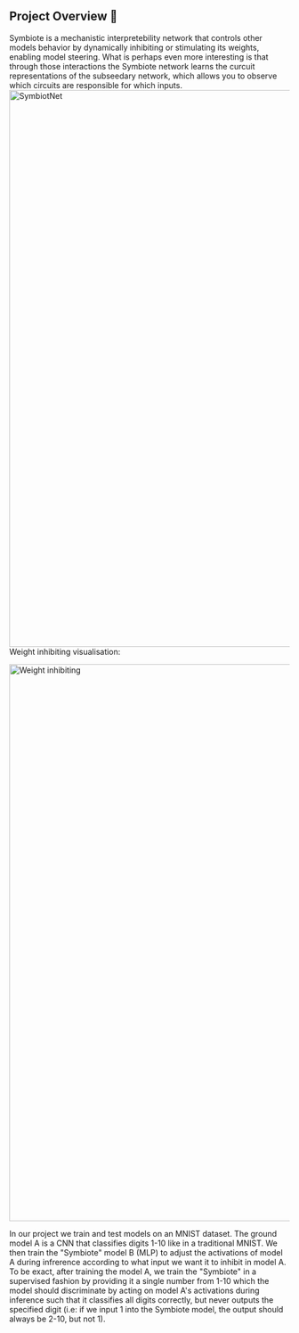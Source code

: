 ## Project Overview 🔎

Symbiote is a mechanistic interpretebility network that controls other models behavior by dynamically inhibiting or stimulating its weights, enabling model steering. What is perhaps even more interesting is that through those interactions the Symbiote network learns the curcuit representations of the subseedary network, which allows you to observe which circuits are responsible for which inputs.
<img width="1000" alt="SymbiotNet" src="https://github.com/user-attachments/assets/265d3a0e-183d-44da-8dd6-7522ef1a0f0e">
Weight inhibiting visualisation:

<img width="1000" alt="Weight inhibiting" src="https://github.com/user-attachments/assets/c7ec42b0-2bdf-4946-98c6-9bc75c84d15d">


In our project we train and test models on an MNIST dataset. The ground model A is a CNN that classifies digits 1-10 like in a traditional MNIST. We then train the  "Symbiote" model B (MLP) to adjust the activations of model A during infrerence according to what input we want it to inhibit in model A. To be exact, after training the model A, we train the "Symbiote" in a supervised fashion by providing it a single number from 1-10 which the model should discriminate by acting on model A's activations during inference such that it classifies all digits correctly, but never outputs the specified digit (i.e: if we input 1 into the Symbiote model, the output should always be 2-10, but not 1).
